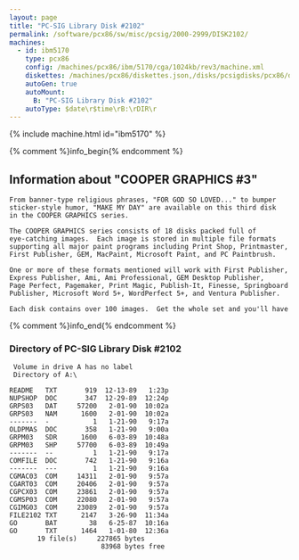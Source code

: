 ```yaml
---
layout: page
title: "PC-SIG Library Disk #2102"
permalink: /software/pcx86/sw/misc/pcsig/2000-2999/DISK2102/
machines:
  - id: ibm5170
    type: pcx86
    config: /machines/pcx86/ibm/5170/cga/1024kb/rev3/machine.xml
    diskettes: /machines/pcx86/diskettes.json,/disks/pcsigdisks/pcx86/diskettes.json
    autoGen: true
    autoMount:
      B: "PC-SIG Library Disk #2102"
    autoType: $date\r$time\rB:\rDIR\r
---
```


{% include machine.html id="ibm5170" %}

{% comment %}info_begin{% endcomment %}

## Information about "COOPER GRAPHICS #3"

    From banner-type religious phrases, "FOR GOD SO LOVED..." to bumper
    sticker-style humor, "MAKE MY DAY" are available on this third disk
    in the COOPER GRAPHICS series.
    
    The COOPER GRAPHICS series consists of 18 disks packed full of
    eye-catching images.  Each image is stored in multiple file formats
    supporting all major paint programs including Print Shop, Printmaster,
    First Publisher, GEM, MacPaint, Microsoft Paint, and PC Paintbrush.
    
    One or more of these formats mentioned will work with First Publisher,
    Express Publisher, Ami, Ami Professional, GEM Desktop Publisher,
    Page Perfect, Pagemaker, Print Magic, Publish-It, Finesse, Springboard
    Publisher, Microsoft Word 5+, WordPerfect 5+, and Ventura Publisher.
    
    Each disk contains over 100 images.  Get the whole set and you'll have
{% comment %}info_end{% endcomment %}


### Directory of PC-SIG Library Disk #2102

     Volume in drive A has no label
     Directory of A:\

    README   TXT       919  12-13-89   1:23p
    NUPSHOP  DOC       347  12-29-89  12:24p
    GRPS03   DAT     57200   2-01-90  10:02a
    GRPS03   NAM      1600   2-01-90  10:02a
    -------  -           1   1-21-90   9:17a
    OLDPMAS  DOC       358   1-21-90   9:00a
    GRPM03   SDR      1600   6-03-89  10:48a
    GRPM03   SHP     57700   6-03-89  10:49a
    -------  --          1   1-21-90   9:17a
    COMFILE  DOC       742   1-21-90   9:16a
    -------  ---         1   1-21-90   9:16a
    CGMAC03  COM     14311   2-01-90   9:57a
    CGART03  COM     20406   2-01-90   9:57a
    CGPCX03  COM     23861   2-01-90   9:57a
    CGMSP03  COM     22080   2-01-90   9:57a
    CGIMG03  COM     23089   2-01-90   9:57a
    FILE2102 TXT      2147   3-26-90  11:34a
    GO       BAT        38   6-25-87  10:16a
    GO       TXT      1464   1-01-80  12:36a
           19 file(s)     227865 bytes
                           83968 bytes free
